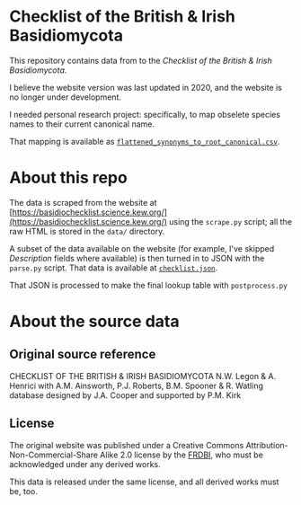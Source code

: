 # Checklist of the British & Irish Basidiomycota

This repository contains data from to the _Checklist of the British & Irish Basidiomycota_.

I believe the website version was last updated in 2020, and the website is no longer under development.

I needed personal research project: specifically, to map obselete species names to their current canonical name.

That mapping is available as [`flattened_synonyms_to_root_canonical.csv`](./flattened_synonyms_to_root_canonical.csv).


# About this repo

The data is scraped from the website at [https://basidiochecklist.science.kew.org/](https://basidiochecklist.science.kew.org/) using the `scrape.py` script; all the raw HTML is stored in the `data/` directory.

A subset of the data available on the website (for example, I've skipped _Description_ fields where available) is then turned in to JSON with the `parse.py` script. That data is available at [`checklist.json`](./checklist.json).

That JSON is processed to make the final lookup table with `postprocess.py`

# About the source data

## Original source reference
CHECKLIST OF THE BRITISH & IRISH BASIDIOMYCOTA
N.W. Legon & A. Henrici
with A.M. Ainsworth, P.J. Roberts, B.M. Spooner & R. Watling
database designed by J.A. Cooper and supported by P.M. Kirk

## License

The original website was published under a Creative Commons Attribution-Non-Commercial-Share Alike 2.0 license by the [FRDBI](http://www.frdbi.info), who must be acknowledged under any derived works.

This data is released under the same license, and all derived works must be, too.
